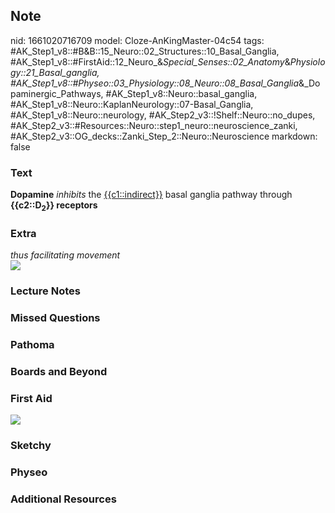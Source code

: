 ## Note
nid: 1661020716709
model: Cloze-AnKingMaster-04c54
tags: #AK_Step1_v8::#B&B::15_Neuro::02_Structures::10_Basal_Ganglia, #AK_Step1_v8::#FirstAid::12_Neuro_&_Special_Senses::02_Anatomy_&_Physiology::21_Basal_ganglia, #AK_Step1_v8::#Physeo::03_Physiology::08_Neuro::08_Basal_Ganglia_&_Dopaminergic_Pathways, #AK_Step1_v8::Neuro::basal_ganglia, #AK_Step1_v8::Neuro::KaplanNeurology::07-Basal_Ganglia, #AK_Step1_v8::Neuro::neurology, #AK_Step2_v3::!Shelf::Neuro::no_dupes, #AK_Step2_v3::#Resources::Neuro::step1_neuro::neuroscience_zanki, #AK_Step2_v3::OG_decks::Zanki_Step_2::Neuro::Neuroscience
markdown: false

### Text
<div>
  <b>Dopamine</b> <i>inhibits</i> the <u>{{c1::indirect}}</u> basal
  ganglia pathway through <b>{{c2::D<sub>2</sub>}} receptors</b>
</div>

### Extra
<div>
  <i>thus facilitating movement</i>
</div>
<div>
  <i><img src="paste-185143155229116.jpg"></i>
</div>

### Lecture Notes


### Missed Questions


### Pathoma


### Boards and Beyond


### First Aid
<img src="tmpL1O8al.png">

### Sketchy


### Physeo


### Additional Resources

